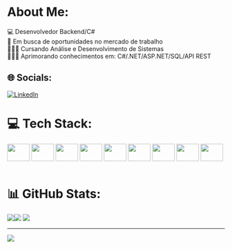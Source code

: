 # About Me:
💻 Desenvolvedor Backend/C#<br>🏢 Em busca de oportunidades no mercado de trabalho<br>👨🏻‍🎓 Cursando Análise e Desenvolvimento de Sistemas<br>👨🏻‍💻 Aprimorando conhecimentos em: C#/.NET/ASP.NET/SQL/API REST<br>


## 🌐 Socials:
[![LinkedIn](https://img.shields.io/badge/LinkedIn-%230077B5.svg?logo=linkedin&logoColor=white)](https://www.linkedin.com/in/kenzo-mateus-a36970281/) 

# 💻 Tech Stack:
<div style="display: inline_block">
  <img align="center" height="40" width="52" src="https://cdn.jsdelivr.net/gh/devicons/devicon/icons/csharp/csharp-original.svg" />
  <img align="center"  height="40" width="52" src="https://cdn.jsdelivr.net/gh/devicons/devicon/icons/dotnetcore/dotnetcore-original.svg" />
  <img align="center" height="40" width="52" src="https://cdn.jsdelivr.net/gh/devicons/devicon/icons/mysql/mysql-original.svg" />
  <img align="center"  height="40" width="52" src="https://cdn.jsdelivr.net/gh/devicons/devicon/icons/mongodb/mongodb-original-wordmark.svg" />
  <img align="center"  height="40" width="52" src="https://cdn.jsdelivr.net/gh/devicons/devicon/icons/javascript/javascript-original.svg" />
  <img align="center" height="40" width="52" src="https://cdn.jsdelivr.net/gh/devicons/devicon/icons/html5/html5-original.svg" />
  <img align="center" height="40" width="52" src="https://cdn.jsdelivr.net/gh/devicons/devicon/icons/css3/css3-original.svg" />
  <img align="center"  height="40" width="52" src="https://cdn.jsdelivr.net/gh/devicons/devicon/icons/bootstrap/bootstrap-original.svg" />
  <img align="center" height="40" width="52" src="https://cdn.jsdelivr.net/gh/devicons/devicon/icons/git/git-original.svg" />
</div>
<br>

# 📊 GitHub Stats:
![](https://github-readme-stats.vercel.app/api?username=KenzoZM&theme=dark&hide_border=false&include_all_commits=true&count_private=true)![](https://github-readme-stats.vercel.app/api/top-langs/?username=KenzoZM&theme=dark&hide_border=false&include_all_commits=true&count_private=true&layout=compact)
![](https://github-readme-streak-stats.herokuapp.com/?user=KenzoZM&theme=dark&hide_border=false)<br/>


---
[![](https://visitcount.itsvg.in/api?id=KenzoZM&icon=0&color=12)](https://visitcount.itsvg.in)

<!-- Proudly created with GPRM ( https://gprm.itsvg.in ) -->
